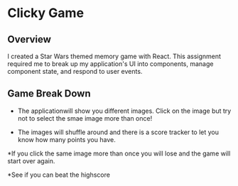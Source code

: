 # Clicky Game

## Overview
I created a Star Wars themed memory game with React. This assignment required me to break up my application's UI into components, manage component state, and respond to user events.

## Game Break Down

* The applicationwill show you different images. Click on the image but try not to select the smae image more than once!

* The images will shuffle around and there is a score tracker to let you know how many points you have. 

*If you click the same image more than once you will lose and the game will start over again. 

*See if you can beat the highscore
